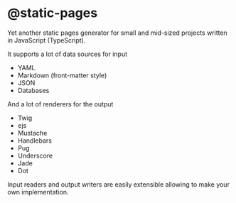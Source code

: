 # @static-pages

Yet another static pages generator for small and mid-sized projects written in JavaScript (TypeScript).

It supports a lot of data sources for input
- YAML
- Markdown (front-matter style)
- JSON
- Databases

And a lot of renderers for the output
- Twig
- ejs
- Mustache
- Handlebars
- Pug
- Underscore
- Jade
- Dot

Input readers and output writers are easily extensible allowing to make your own implementation.


